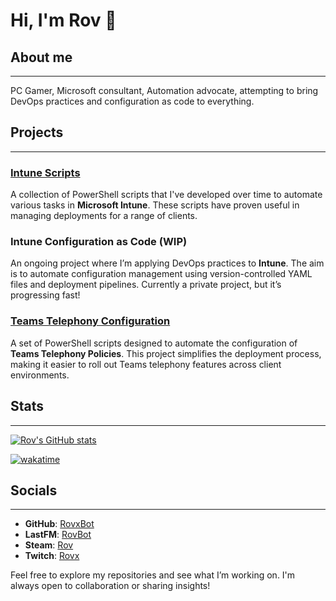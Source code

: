 # Hi, I'm Rov 👋

## About me 
---
PC Gamer, Microsoft consultant, Automation advocate, attempting to bring DevOps practices and configuration as code to everything.

## Projects
---
### [Intune Scripts](https://github.com/RovxBot/IntuneScripts)
A collection of PowerShell scripts that I've developed over time to automate various tasks in **Microsoft Intune**. These scripts have proven useful in managing deployments for a range of clients.

### Intune Configuration as Code (WIP)
An ongoing project where I’m applying DevOps practices to **Intune**. The aim is to automate configuration management using version-controlled YAML files and deployment pipelines. Currently a private project, but it’s progressing fast!

### [Teams Telephony Configuration](https://github.com/RovxBot/TeamsPhonePolicy)
A set of PowerShell scripts designed to automate the configuration of **Teams Telephony Policies**. This project simplifies the deployment process, making it easier to roll out Teams telephony features across client environments.

## Stats
---
[![Rov's GitHub stats](https://github-readme-stats.vercel.app/api?username=RovxBot&show_icons=true&theme=transparent)](https://github.com/anuraghazra/github-readme-stats)

[![wakatime](https://wakatime.com/badge/user/f228fce4-b92b-4f2f-b87a-ffef5a73edaa.svg)](https://wakatime.com/@f228fce4-b92b-4f2f-b87a-ffef5a73edaa)

## Socials
---
- **GitHub**: [RovxBot](https://github.com/RovxBot)
- **LastFM**: [RovBot](https://www.last.fm/user/rovbot)
- **Steam**: [Rov](https://steamcommunity.com/id/rovbot/)
- **Twitch**: [Rovx](https://www.twitch.tv/rovx)

Feel free to explore my repositories and see what I’m working on. I'm always open to collaboration or sharing insights!